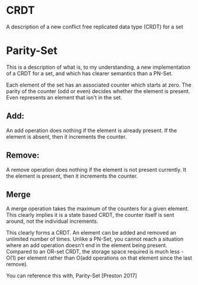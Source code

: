 # CRDT
A description of a new conflict free replicated data type (CRDT) for a set

# Parity-Set
This is a description of what is, to my understanding, a new implementation of a CRDT for a set, and which has clearer semantics than a PN-Set. 

Each element of the set has an associated counter which starts at zero. The parity of the counter (odd or even) decides whether the element is present. Even represents an element that isn't in the set. 

## Add:
An add operation does nothing if the element is already present. If the element is absent, then it increments the counter. 

## Remove:
A remove operation does nothing if the element is not present currently. It the element is present, then it increments the counter. 

## Merge
A merge operation takes the maximum of the counters for a given element. This clearly implies it is a state based CRDT, the counter itself is sent around, not the individual increments. 

This clearly forms a CRDT. An element can be added and removed an unlimited number of times. Unlike a PN-Set, you cannot reach a situation where an add operation doesn't end in the element being present. Compared to an OR-set CRDT, the storage space required is much less - O(1) per element rather than O(add operations on that element since the last remove).

You can reference this with, Parity-Set [Preston 2017]

